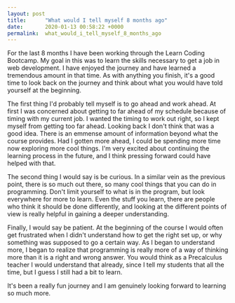 ```yaml
---
layout: post
title:      "What would I tell myself 8 months ago"
date:       2020-01-13 00:58:22 +0000
permalink:  what_would_i_tell_myself_8_months_ago
---
```



For the last 8 months I have been working through the Learn Coding Bootcamp.  My goal in this was to learn the skills necessary to get a job in web development.  I have enjoyed the journey and have learned a tremendous amount in that time.  As with anything you finish, it's a good time to look back on the journey and think about what you would have told yourself at the beginning.

The first thing I'd probably tell myself is to go ahead and work ahead.  At first I was concerned about getting to far ahead of my schedule because of timing with my current job.  I wanted the timing to work out right, so I kept myself from getting too far ahead.  Looking back I don't think that was a good idea.  There is an emmense amount of information beyond what the course provides.  Had I gotten more ahead, I could be spending more time now exploring more cool things.  I'm very excited about continuing the learning process in the future, and I think pressing forward could have helped with that.

The second thing I would say is be curious.  In a similar vein as the previous point, there is so much out there, so many cool things that you can do in programming.  Don't limit yourself to what is in the program, but look everywhere for more to learn.  Even the stuff you learn, there are people who think it should be done differently, and looking at the different points of view is really helpful in gaining a deeper understanding.

Finally, I would say be patient.  At the beginning of the course I would often get frustrated when I didn't understand how to get the right set up, or why something was supposed to go a certain way.  As I began to understand more, I began to realize that programming is really more of a way of thinking more than it is a right and wrong answer.  You would think as a Precalculus teacher I would understand that already, since I tell my students that all the time, but I guess I still had a bit to learn. 

It's been a really fun journey and I am genuinely looking forward to learning so much more.
